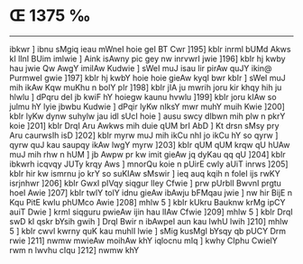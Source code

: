 # Œ 1375 ‰
---
ibkwr ] ibnu sMgiq ieau mWneI hoie geI BT Cwr ]195] kbIr inrml
bUMd Akws kI lInI BUim imlwie ] Aink isAwny pic gey nw inrvwrI
jwie ]196] kbIr hj kwby hau jwie Qw AwgY imilAw Kudwie ] sWeI muJ
isau lir pirAw quJY ikin@ PurmweI gwie ]197] kbIr hj kwbY hoie hoie
gieAw kyqI bwr kbIr ] sWeI muJ mih ikAw Kqw muKhu n bolY pIr
]198] kbIr jIA ju mwrih joru kir khqy hih ju hlwlu ] dPqru deI
jb kwiF hY hoiegw kaunu hvwlu ]199] kbIr joru kIAw so julmu hY lyie
jbwbu Kudwie ] dPqir lyKw nIksY mwr muhY muih Kwie ]200] kbIr lyKw
dynw suhylw jau idl sUcI hoie ] ausu swcy dIbwn mih plw n pkrY koie
]201] kbIr DrqI Aru Awkws mih duie qUM brI AbD ] Kt drsn sMsy
pry Aru caurwsIh isD ]202] kbIr myrw muJ mih ikCu nhI jo ikCu hY so
qyrw ] qyrw quJ kau saupqy ikAw lwgY myrw ]203] kbIr qUM qUM krqw qU
hUAw muJ mih rhw n hUM ] jb Awpw pr kw imit gieAw jq dyKau qq qU
]204] kbIr ibkwrh icqvqy JUTy krqy Aws ] mnorQu koie n pUirE cwly
aUiT inrws ]205] kbIr hir kw ismrnu jo krY so suKIAw sMswir ] ieq
auq kqih n foleI ijs rwKY isrjnhwr ]206] kbIr GwxI pIVqy siqgur
lIey Cfwie ] prw pUrblI BwvnI prgtu hoeI Awie ]207] kbIr twlY
tolY idnu gieAw ibAwju bFMqau jwie ] nw hir BijE n Kqu PitE kwlu
phUMco Awie ]208] mhlw 5 ] kbIr kUkru Bauknw krMg ipCY auiT Dwie ]
krmI siqguru pwieAw ijin hau lIAw Cfwie ]209] mhlw 5 ] kbIr
DrqI swD kI qskr bYsih gwih ] DrqI Bwir n ibAwpeI aun kau lwhU
lwih ]210] mhlw 5 ] kbIr cwvl kwrny quK kau muhlI lwie ] sMig
kusMgI bYsqy qb pUCY Drm rwie ]211] nwmw mwieAw moihAw khY iqlocnu
mIq ] kwhy CIphu CwielY rwm n lwvhu cIqu ]212] nwmw khY
####
